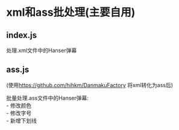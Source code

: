 # xml和ass批处理(主要自用)

## index.js

处理.xml文件中的Hanser弹幕

## ass.js

(使用<https://github.com/hihkm/DanmakuFactory> 将xml转化为ass后)

批量处理.ass文件中的Hanser弹幕:   
    - 修改颜色  
    - 修改字号  
    - 新增下划线 
    
